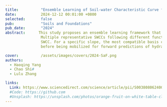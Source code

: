 ```yaml
---
title:          "Ensemble Learning of Soil-water Characteristic Curve for Unsaturated Seepage using Physics-informed Neural Netowrks"
date:           2024-12-12 00:01:00 +0800
selected:       false
pub:            "Soils and Foundations"
pub_date:       "2024"
abstract:      This study proposes an ensemble learning framework that leverages physics-informed neural networks (PINN) for parameter estimation. 
                Multiple representative SWCCs following different function forms are compiled, providing flexible learning basis to construct arbitrary
                SWCC. For a specific slope, the most compatible basis combination is adaptively selected based on limited site-specific measurements 
                before being mobilized for forward predictions of hydraulic behavior.

cover:          /assets/images/covers/2024-SaF.png
authors:
  - Haoqing Yang
  - Chao Shi#
  - Lulu Zhang

links:
  Link: https://www.sciencedirect.com/science/article/pii/S0038080624001343
  #Code: https://github.com
  #Unsplash: https://unsplash.com/photos/orange-fruit-on-white-table-cloth-ISX_imp8t1o
---
```

